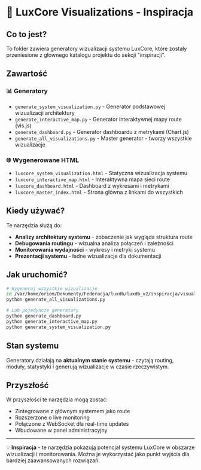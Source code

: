 # 🎨 LuxCore Visualizations - Inspiracja

## Co to jest?

To folder zawiera generatory wizualizacji systemu LuxCore, które zostały przeniesione z głównego katalogu projektu do sekcji "inspiracji".

## Zawartość

### 📊 Generatory
- `generate_system_visualization.py` - Generator podstawowej wizualizacji architektury
- `generate_interactive_map.py` - Generator interaktywnej mapy route (vis.js)
- `generate_dashboard.py` - Generator dashboardu z metrykami (Chart.js)
- `generate_all_visualizations.py` - Master generator - tworzy wszystkie wizualizacje

### 🌐 Wygenerowane HTML
- `luxcore_system_visualization.html` - Statyczna wizualizacja systemu
- `luxcore_interactive_map.html` - Interaktywna mapa sieci route
- `luxcore_dashboard.html` - Dashboard z wykresami i metrykami
- `luxcore_master_index.html` - Strona główna z linkami do wszystkich

## Kiedy używać?

Te narzędzia służą do:
- **Analizy architektury systemu** - zobaczenie jak wygląda struktura route
- **Debugowania routingu** - wizualna analiza połączeń i zależności  
- **Monitorowania wydajności** - wykresy i metryki systemu
- **Prezentacji systemu** - ładne wizualizacje dla dokumentacji

## Jak uruchomić?

```bash
# Wygeneruj wszystkie wizualizacje
cd /var/home/oriom/Dokumenty/Federacja/luxdb/luxdb_v2/inspiracja/visualizations
python generate_all_visualizations.py

# Lub pojedyncze generatory
python generate_dashboard.py
python generate_interactive_map.py
python generate_system_visualization.py
```

## Stan systemu

Generatory działają na **aktualnym stanie systemu** - czytają routing, moduły, statystyki i generują wizualizacje w czasie rzeczywistym.

## Przyszłość

W przyszłości te narzędzia mogą zostać:
- Zintegrowane z głównym systemem jako route
- Rozszerzone o live monitoring  
- Połączone z WebSocket dla real-time updates
- Wbudowane w panel administracyjny

---

💡 **Inspiracja** - te narzędzia pokazują potencjał systemu LuxCore w obszarze wizualizacji i monitorowania. Można je wykorzystać jako punkt wyjścia dla bardziej zaawansowanych rozwiązań.
